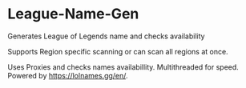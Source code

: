 # League-Name-Gen
Generates League of Legends name and checks availability

Supports Region specific scanning or can scan all regions at once.

Uses Proxies and checks names availabillity. Multithreaded for speed. Powered by https://lolnames.gg/en/.
